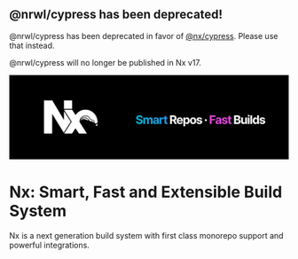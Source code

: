 ## @nrwl/cypress has been deprecated!

@nrwl/cypress has been deprecated in favor of [@nx/cypress](https://www.npmjs.com/package/@nx/cypress). Please use that instead.

@nrwl/cypress will no longer be published in Nx v17.

<p style="text-align: center;"><img src="https://raw.githubusercontent.com/nrwl/nx/master/images/nx.png" width="600" alt="Nx - Smart, Fast and Extensible Build System"></p>

# Nx: Smart, Fast and Extensible Build System

Nx is a next generation build system with first class monorepo support and powerful integrations.
